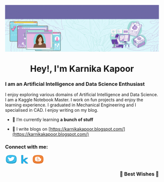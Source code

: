 <a href="https://github.com/KarnikaKapoor/">
  <img align="center"    src="https://github.com/KarnikaKapoor/karnikakapoor/blob/main/Pink%20and%20Purple%20Floral%20Patterned%20General%20Linkedin%20Banner%20(1).gif?raw=true" />
</a>


<h1 align="center">Hey!, I'm Karnika Kapoor</h1>
<h3>I am an Artificial Intelligence and Data Science Enthusiast </h3>
I enjoy exploring various domains of Artificial Intelligence and Data Science. I am a Kaggle Notebook Master. I work on fun projects and enjoy the learning experience. I graduated in Mechanical Engineering and I specialised in CAD. I enjoy writing on my blog. 

- 🌱 I’m currently learning **a bunch of stuff**

- 📝 I write blogs on [https://karnikakapoor.blogspot.com/](https://karnikakapoor.blogspot.com/)

<h3 align="left">Connect with me:</h3>
<p align="left">
<a href="https://twitter.com/karnikakapoor" target="blank"><img align="center" src="https://github.com/KarnikaKapoor/karnikakapoor/blob/main/icons/185559_twitter_icon.png?raw=true" alt="karnikakapoor" height="30" width="40" /></a>
<a href="https://kaggle.com/@karnikakapoor" target="blank"><img align="center" src="https://github.com/KarnikaKapoor/karnikakapoor/blob/main/icons/4519136_kaggle_icon.png?raw=true" alt="@karnikakapoor" height="30" width="40" /></a>
<a href="/https://karnikakapoor.blogspot.com/" target="blank"><img align="center" src="https://github.com/KarnikaKapoor/karnikakapoor/blob/main/icons/185577_blogger_icon.png?raw=true" alt="https://karnikakapoor.blogspot.com/" height="30" width="40" /></a>
</p>


<h3 align="right">🌈 Best Wishes 🌈</h3>
